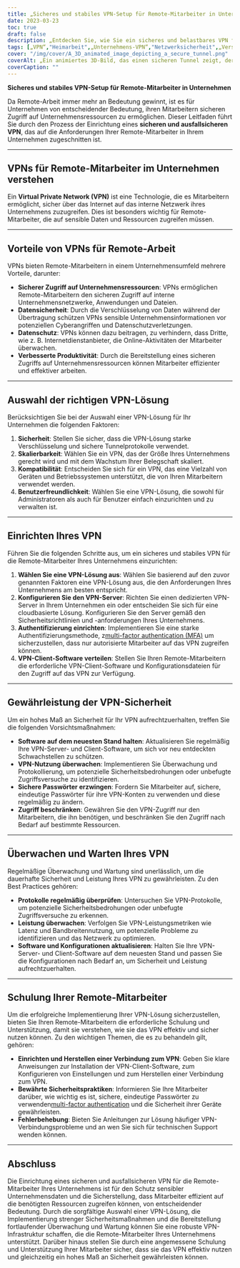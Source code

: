 ```yaml
---
title: „Sicheres und stabiles VPN-Setup für Remote-Mitarbeiter in Unternehmen“
date: 2023-03-23
toc: true
draft: false
description: „Entdecken Sie, wie Sie ein sicheres und belastbares VPN für die Remote-Mitarbeiter Ihres Unternehmens einrichten und so einen sicheren Zugriff auf Unternehmensressourcen gewährleisten.“
tags: [„VPN“,"Heimarbeit",„Unternehmens-VPN“,"Netzwerksicherheit",„Verschlüsselung“,„Tunneling-Protokolle“,"VPN-Einrichtung",„VPN-Server“,„VPN-Sicherheit“,"VPN-Wartung",„VPN-Überwachung“,„VPN-Lösung“,"Authentifizierung","Datensicherheit","Privatsphäre","Leistung",„Skalierbarkeit“,"Kompatibilität","Angestellten Training","empfohlene Vorgehensweise"]
cover: "/img/cover/A_3D_animated_image_depicting_a_secure_tunnel.png"
coverAlt: „Ein animiertes 3D-Bild, das einen sicheren Tunnel zeigt, der den Laptop eines Remote-Mitarbeiters mit einem Firmengebäude verbindet und die VPN-Verbindung symbolisiert. Über dem Tunnel schwebt ein Schildsymbol, das Sicherheit und Widerstandsfähigkeit darstellt.“
coverCaption: ""
---
```


**Sicheres und stabiles VPN-Setup für Remote-Mitarbeiter in Unternehmen**

Da Remote-Arbeit immer mehr an Bedeutung gewinnt, ist es für Unternehmen von entscheidender Bedeutung, ihren Mitarbeitern sicheren Zugriff auf Unternehmensressourcen zu ermöglichen. Dieser Leitfaden führt Sie durch den Prozess der Einrichtung eines **sicheren und ausfallsicheren VPN**, das auf die Anforderungen Ihrer Remote-Mitarbeiter in Ihrem Unternehmen zugeschnitten ist.

______

## **VPNs für Remote-Mitarbeiter im Unternehmen verstehen**

Ein **Virtual Private Network (VPN)** ist eine Technologie, die es Mitarbeitern ermöglicht, sicher über das Internet auf das interne Netzwerk ihres Unternehmens zuzugreifen. Dies ist besonders wichtig für Remote-Mitarbeiter, die auf sensible Daten und Ressourcen zugreifen müssen.

______

## **Vorteile von VPNs für Remote-Arbeit**

VPNs bieten Remote-Mitarbeitern in einem Unternehmensumfeld mehrere Vorteile, darunter:

- **Sicherer Zugriff auf Unternehmensressourcen**: VPNs ermöglichen Remote-Mitarbeitern den sicheren Zugriff auf interne Unternehmensnetzwerke, Anwendungen und Dateien.
- **Datensicherheit**: Durch die Verschlüsselung von Daten während der Übertragung schützen VPNs sensible Unternehmensinformationen vor potenziellen Cyberangriffen und Datenschutzverletzungen.
- **Datenschutz**: VPNs können dazu beitragen, zu verhindern, dass Dritte, wie z. B. Internetdienstanbieter, die Online-Aktivitäten der Mitarbeiter überwachen.
- **Verbesserte Produktivität**: Durch die Bereitstellung eines sicheren Zugriffs auf Unternehmensressourcen können Mitarbeiter effizienter und effektiver arbeiten.

______

## **Auswahl der richtigen VPN-Lösung**

Berücksichtigen Sie bei der Auswahl einer VPN-Lösung für Ihr Unternehmen die folgenden Faktoren:

1. **Sicherheit**: Stellen Sie sicher, dass die VPN-Lösung starke Verschlüsselung und sichere Tunnelprotokolle verwendet.
2. **Skalierbarkeit**: Wählen Sie ein VPN, das der Größe Ihres Unternehmens gerecht wird und mit dem Wachstum Ihrer Belegschaft skaliert.
3. **Kompatibilität**: Entscheiden Sie sich für ein VPN, das eine Vielzahl von Geräten und Betriebssystemen unterstützt, die von Ihren Mitarbeitern verwendet werden.
4. **Benutzerfreundlichkeit**: Wählen Sie eine VPN-Lösung, die sowohl für Administratoren als auch für Benutzer einfach einzurichten und zu verwalten ist.

______

## **Einrichten Ihres VPN**

Führen Sie die folgenden Schritte aus, um ein sicheres und stabiles VPN für die Remote-Mitarbeiter Ihres Unternehmens einzurichten:

1. **Wählen Sie eine VPN-Lösung aus**: Wählen Sie basierend auf den zuvor genannten Faktoren eine VPN-Lösung aus, die den Anforderungen Ihres Unternehmens am besten entspricht.
2. **Konfigurieren Sie den VPN-Server**: Richten Sie einen dedizierten VPN-Server in Ihrem Unternehmen ein oder entscheiden Sie sich für eine cloudbasierte Lösung. Konfigurieren Sie den Server gemäß den Sicherheitsrichtlinien und -anforderungen Ihres Unternehmens.
3. **Authentifizierung einrichten**: Implementieren Sie eine starke Authentifizierungsmethode, z[multi-factor authentication (MFA)](https://simeononsecurity.ch/articles/what-are-the-diferent-kinds-of-factors-in-mfa/) um sicherzustellen, dass nur autorisierte Mitarbeiter auf das VPN zugreifen können.
4. **VPN-Client-Software verteilen**: Stellen Sie Ihren Remote-Mitarbeitern die erforderliche VPN-Client-Software und Konfigurationsdateien für den Zugriff auf das VPN zur Verfügung.

______

## **Gewährleistung der VPN-Sicherheit**

Um ein hohes Maß an Sicherheit für Ihr VPN aufrechtzuerhalten, treffen Sie die folgenden Vorsichtsmaßnahmen:

- **Software auf dem neuesten Stand halten**: Aktualisieren Sie regelmäßig Ihre VPN-Server- und Client-Software, um sich vor neu entdeckten Schwachstellen zu schützen.
- **VPN-Nutzung überwachen**: Implementieren Sie Überwachung und Protokollierung, um potenzielle Sicherheitsbedrohungen oder unbefugte Zugriffsversuche zu identifizieren.
- **Sichere Passwörter erzwingen**: Fordern Sie Mitarbeiter auf, sichere, eindeutige Passwörter für ihre VPN-Konten zu verwenden und diese regelmäßig zu ändern.
- **Zugriff beschränken**: Gewähren Sie den VPN-Zugriff nur den Mitarbeitern, die ihn benötigen, und beschränken Sie den Zugriff nach Bedarf auf bestimmte Ressourcen.

______

## **Überwachen und Warten Ihres VPN**

Regelmäßige Überwachung und Wartung sind unerlässlich, um die dauerhafte Sicherheit und Leistung Ihres VPN zu gewährleisten. Zu den Best Practices gehören:

- **Protokolle regelmäßig überprüfen**: Untersuchen Sie VPN-Protokolle, um potenzielle Sicherheitsbedrohungen oder unbefugte Zugriffsversuche zu erkennen.
- **Leistung überwachen**: Verfolgen Sie VPN-Leistungsmetriken wie Latenz und Bandbreitennutzung, um potenzielle Probleme zu identifizieren und das Netzwerk zu optimieren.
- **Software und Konfigurationen aktualisieren**: Halten Sie Ihre VPN-Server- und Client-Software auf dem neuesten Stand und passen Sie die Konfigurationen nach Bedarf an, um Sicherheit und Leistung aufrechtzuerhalten.

______

## **Schulung Ihrer Remote-Mitarbeiter**

Um die erfolgreiche Implementierung Ihrer VPN-Lösung sicherzustellen, bieten Sie Ihren Remote-Mitarbeitern die erforderliche Schulung und Unterstützung, damit sie verstehen, wie sie das VPN effektiv und sicher nutzen können. Zu den wichtigen Themen, die es zu behandeln gilt, gehören:

- **Einrichten und Herstellen einer Verbindung zum VPN**: Geben Sie klare Anweisungen zur Installation der VPN-Client-Software, zum Konfigurieren von Einstellungen und zum Herstellen einer Verbindung zum VPN.
- **Bewährte Sicherheitspraktiken**: Informieren Sie Ihre Mitarbeiter darüber, wie wichtig es ist, sichere, eindeutige Passwörter zu verwenden[multi-factor authentication](https://simeononsecurity.ch/articles/what-are-the-diferent-kinds-of-factors-in-mfa/) und die Sicherheit ihrer Geräte gewährleisten.
- **Fehlerbehebung**: Bieten Sie Anleitungen zur Lösung häufiger VPN-Verbindungsprobleme und an wen Sie sich für technischen Support wenden können.

______

## **Abschluss**

Die Einrichtung eines sicheren und ausfallsicheren VPN für die Remote-Mitarbeiter Ihres Unternehmens ist für den Schutz sensibler Unternehmensdaten und die Sicherstellung, dass Mitarbeiter effizient auf die benötigten Ressourcen zugreifen können, von entscheidender Bedeutung. Durch die sorgfältige Auswahl einer VPN-Lösung, die Implementierung strenger Sicherheitsmaßnahmen und die Bereitstellung fortlaufender Überwachung und Wartung können Sie eine robuste VPN-Infrastruktur schaffen, die die Remote-Mitarbeiter Ihres Unternehmens unterstützt. Darüber hinaus stellen Sie durch eine angemessene Schulung und Unterstützung Ihrer Mitarbeiter sicher, dass sie das VPN effektiv nutzen und gleichzeitig ein hohes Maß an Sicherheit gewährleisten können.

